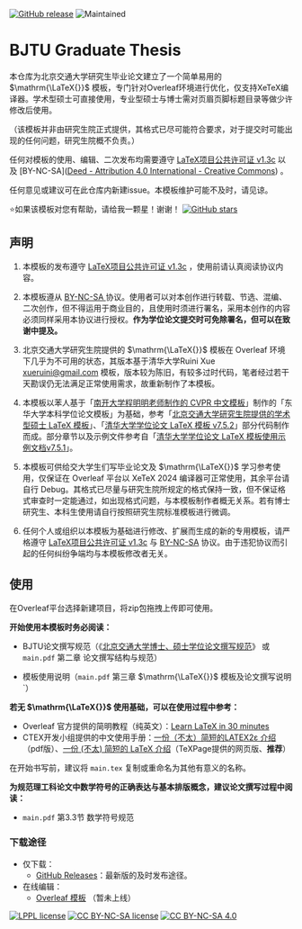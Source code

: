[![GitHub release](https://img.shields.io/github/v/release/AsanoYuki/BJTULaTeX?include_prereleases)](https://github.com/AsanoYuki/BJTULaTeX/releases)  ![Maintained](https://img.shields.io/badge/maintained-yes-green)

# BJTU Graduate Thesis

本仓库为北京交通大学研究生毕业论文建立了一个简单易用的 $\mathrm{\LaTeX{}}$ 模板，专门针对Overleaf环境进行优化，仅支持XeTeX编译器。学术型硕士可直接使用，专业型硕士与博士需对页眉页脚标题目录等做少许修改后使用。

（该模板并非由研究生院正式提供，其格式已尽可能符合要求，对于提交时可能出现的任何问题，研究生院概不负责。）

任何对模板的使用、编辑、二次发布均需要遵守 [LaTeX项目公共许可证 v1.3c](https://www.latex-project.org/lppl/lppl-1-3c/) 以及 [BY-NC-SA]([Deed - Attribution 4.0 International - Creative Commons](https://creativecommons.org/licenses/by/4.0/deed.en)) 。

任何意见或建议可在此仓库内新建issue。本模板维护可能不及时，请见谅。

⭐如果该模板对您有帮助，请给我一颗星！谢谢！ [![GitHub stars](https://img.shields.io/github/stars/AsanoYuki/BJTULaTeX?style=social)](https://github.com/AsanoYuki/BJTULaTeX/stargazers)

## 声明

1. 本模板的发布遵守 [LaTeX项目公共许可证 v1.3c](https://www.latex-project.org/lppl/lppl-1-3c/) ，使用前请认真阅读协议内容。

2. 本模板遵从 [BY-NC-SA ](https://creativecommons.org/licenses/by/4.0/deed.en) 协议。使用者可以对本创作进行转载、节选、混编、二次创作，但不得运用于商业目的，且使用时须进行署名，采用本创作的内容必须同样采用本协议进行授权。**作为学位论文提交时可免除署名，但可以在致谢中提及。**

3. 北京交通大学研究生院提供的 $\mathrm{\LaTeX{}}$ 模板在 Overleaf 环境下几乎为不可用的状态，其版本基于清华大学Ruini Xue <xueruini@gmail.com> 模板，版本较为陈旧，有较多过时代码，笔者经过若干天勘误仍无法满足正常使用需求，故重新制作了本模板。
   
4. 本模板以苯人基于「[南开大学程明明老师制作的 CVPR 中文模板](https://www.overleaf.com/read/rzdpjzqwkdwb)」制作的「东华大学本科学位论文模板」为基础，参考「[北京交通大学研究生院提供的学术型硕士 LaTeX 模板](https://gs.bjtu.edu.cn/glwj/xw/35aeeacb625243cd8297e13b332e32dc.htm)」、「[清华大学学位论文 LaTeX 模板 v7.5.2](https://github.com/tuna/thuthesis)」部分代码制作而成。部分章节以及示例文件参考自「[清华大学学位论文 LaTeX 模板使用示例文档v7.5.1](https://www.overleaf.com/latex/templates/thuthesis-tsinghua-university-thesis-latex-template/cfwgcxtvkbsx)」。
   
5. 本模板可供给交大学生们写毕业论文及 $\mathrm{\LaTeX{}}$ 学习参考使用，仅保证在 Overleaf 平台以 XeTeX 2024 编译器可正常使用，其余平台请自行 Debug。其格式已尽量与研究生院所规定的格式保持一致，但不保证格式审查时一定能通过，如出现格式问题，与本模板制作者概无关系。若有博士研究生、本科生使用请自行按照研究生院标准模板进行微调。
   
6. 任何个人或组织以本模板为基础进行修改、扩展而生成的新的专用模板，请严格遵守 [LaTeX项目公共许可证 v1.3c](https://www.latex-project.org/lppl/lppl-1-3c/) 与 [BY-NC-SA](https://creativecommons.org/licenses/by/4.0/deed.en) 协议。由于违犯协议而引起的任何纠纷争端均与本模板修改者无关。

## 使用

在Overleaf平台选择新建项目，将zip包拖拽上传即可使用。

**开始使用本模板时务必阅读：**

* BJTU论文撰写规范（《[北京交通大学博士、硕士学位论文撰写规范](http://sse.bjtu.edu.cn/media/attachments/2017/07/20170725101952.pdf)》 或 `main.pdf` 第二章 论文撰写结构与规范）

* 模板使用说明（`main.pdf` 第三章 $\mathrm{\LaTeX{}}$ 模板及论文撰写说明`）

**若无 $\mathrm{\LaTeX{}}$ 使用基础，可以在使用过程中参考：**

* Overleaf 官方提供的简明教程（纯英文）：[Learn LaTeX in 30 minutes](https://www.overleaf.com/learn/latex/Learn_LaTeX_in_30_minutes)
* CTEX开发小组提供的中文使用手册：[一份（不太）简短的LATEX2ε 介绍](https://www.google.com.hk/url?sa=t&rct=j&q=&esrc=s&source=web&cd=&ved=2ahUKEwjWmb_k3ZaMAxVmbPUHHZzVMvEQFnoECBkQAQ&url=https%3A%2F%2Ftexdoc.org%2Fserve%2Flshort-zh-cn.pdf%2F0&usg=AOvVaw1lSKSJNU8TSF6WUhAHL19z&opi=89978449)（pdf版）、[一份 (不太) 简短的 LaTeX 介绍](https://www.texpage.com/docs/zh/learning/)（TeXPage提供的网页版、**推荐**）

在开始书写前，建议将 `main.tex` 复制或重命名为其他有意义的名称。

**为规范理工科论文中数学符号的正确表达与基本排版概念，建议论文撰写过程中阅读：**

* `main.pdf` 第3.3节 数学符号规范

### 下载途径

* 仅下载：
  * [GitHub Releases](https://github.com/AsanoYuki/BJTULaTeX/releases)：最新版的及时发布途径。
* 在线编辑：
  * [Overleaf 模板](https://www.overleaf.com/) （暂未上线）



[![LPPL license](https://img.shields.io/badge/license-LPPL-blue)](https://github.com/AsanoYuki/BJTULaTeX/blob/main/LICENSE-LPPL)  [![CC BY-NC-SA license](https://img.shields.io/badge/license-CC%20BY--NC--SA-blue)](https://github.com/AsanoYuki/BJTULaTeX/blob/main/LICENSE-CC-BY-NC-SA)  [![CC BY-NC-SA 4.0](https://licensebuttons.net/l/by-nc-sa/4.0/88x31.png)](https://creativecommons.org/licenses/by-nc-sa/4.0/)
